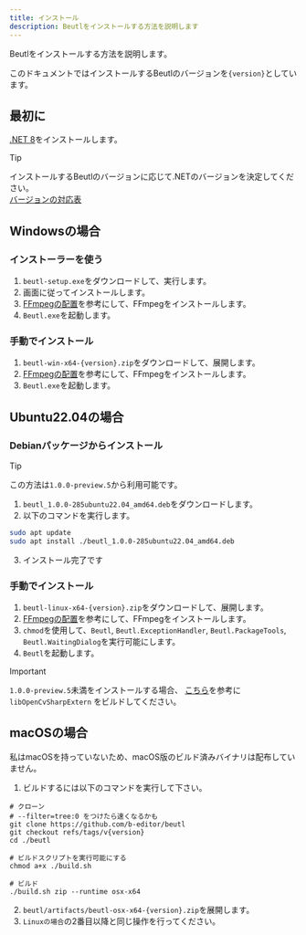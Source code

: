 ```yaml
---
title: インストール
description: Beutlをインストールする方法を説明します
---
```


Beutlをインストールする方法を説明します。

このドキュメントではインストールするBeutlのバージョンを`{version}`としています。

## 最初に
[.NET 8](https://dotnet.microsoft.com/ja-jp/download/dotnet/8.0)をインストールします。

> [!TIP]
> インストールするBeutlのバージョンに応じて.NETのバージョンを決定してください。  
> [バージョンの対応表](../extensions/version-mapping.md)

## Windowsの場合

### インストーラーを使う
1. `beutl-setup.exe`をダウンロードして、実行します。
2. 画面に従ってインストールします。
3. [FFmpegの配置](../ffmpeg-install.md)を参考にして、FFmpegをインストールします。
4. `Beutl.exe`を起動します。

### 手動でインストール
1. `beutl-win-x64-{version}.zip`をダウンロードして、展開します。
2. [FFmpegの配置](../ffmpeg-install.md)を参考にして、FFmpegをインストールします。
3. `Beutl.exe`を起動します。

## Ubuntu22.04の場合

### Debianパッケージからインストール

> [!TIP]
> この方法は`1.0.0-preview.5`から利用可能です。

1. `beutl_1.0.0-285ubuntu22.04_amd64.deb`をダウンロードします。
2. 以下のコマンドを実行します。
```sh
sudo apt update
sudo apt install ./beutl_1.0.0-285ubuntu22.04_amd64.deb
```
3. インストール完了です

### 手動でインストール
1. `beutl-linux-x64-{version}.zip`をダウンロードして、展開します。
2. [FFmpegの配置](ffmpeg-install.md)を参考にして、FFmpegをインストールします。
3. `chmod`を使用して、`Beutl`, `Beutl.ExceptionHandler`, `Beutl.PackageTools`, `Beutl.WaitingDialog`を実行可能にします。
4. `Beutl`を起動します。

> [!IMPORTANT]
> `1.0.0-preview.5`未満をインストールする場合、
> [こちら](https://github.com/shimat/opencvsharp#ubuntu)を参考に `libOpenCvSharpExtern` をビルドしてください。

## macOSの場合
私はmacOSを持っていないため、macOS版のビルド済みバイナリは配布していません。
1. ビルドするには以下のコマンドを実行して下さい。
```shell
# クローン
# --filter=tree:0 をつけたら速くなるかも
git clone https://github.com/b-editor/beutl
git checkout refs/tags/v{version}
cd ./beutl

# ビルドスクリプトを実行可能にする
chmod a+x ./build.sh

# ビルド
./build.sh zip --runtime osx-x64
```
2. `beutl/artifacts/beutl-osx-x64-{version}.zip`を展開します。
3. `Linuxの場合`の2番目以降と同じ操作を行ってください。
